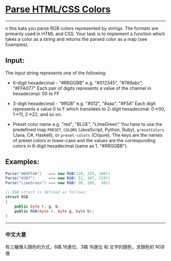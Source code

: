 # [Parse HTML/CSS Colors](https://www.codewars.com/kata/parse-html-slash-css-colors/csharp)

---

n this kata you parse RGB colors represented by strings. The formats are primarily used in HTML and CSS. Your task is to implement a function which takes a color as a string and returns the parsed color as a map (see Examples).

## Input:

The input string represents one of the following:

- 6-digit hexadecimal - "#RRGGBB"
e.g. "#012345", "#789abc", "#FFA077"
Each pair of digits represents a value of the channel in hexadecimal: 00 to FF

- 3-digit hexadecimal - "#RGB"
e.g. "#012", "#aaa", "#F5A"
Each digit represents a value 0 to F which translates to 2-digit hexadecimal: 0->00, 1->11, 2->22, and so on.

- Preset color name
e.g. "red", "BLUE", "LimeGreen"
You have to use the predefined map `PRESET_COLORS` (JavaScript, Python, Ruby), `presetColors` (Java, C#, Haskell), or `preset-colors` (Clojure). The keys are the names of preset colors in lower-case and the values are the corresponding colors in 6-digit hexadecimal (same as 1. "#RRGGBB").

## Examples:

```csharp
Parse("#80FFA0")   === new RGB(128, 255, 160))
Parse("#3B7")      === new RGB( 51, 187, 119))
Parse("LimeGreen") === new RGB( 50, 205,  50))

// RGB struct is defined as follows:
struct RGB
{
    public byte r, g, b;
    public RGB(byte r, byte g, byte b);
}
```

---

### 中文大意

有三種傳入顏色的方式，6碼 16進位、3碼 16進位 和 文字的顏色，求顏色的 RGB 值
